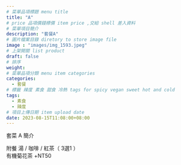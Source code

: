 ```yaml
---
# 菜單品項標題 menu title 
title: "A"
# price 品項價錢標價 item price ,交給 shell 差入資料
# 菜單項目簡介 
description: "套餐A"
# 圖片檔案目錄 diretory to store image file
image : "images/img_1593.jpeg"
# 上架開關 list product 
draft: false
# 排序
weight: 
# 菜單品項分類 menu item categories 
categories:
  - 套餐
# 標籤 辣度 素食 甜食 冷熱 tags for spicy vegan sweet hot and cold 
tags:
  - 素食
  - 辣度
# 項目上傳日期 item upload date 
date: 2023-08-15T11:08:00+08:00
---
```


套菜 A 簡介

  附餐  湯 / 咖啡 / 紅茶（ 3選1 ）\
  有機菊花茶 +NT50